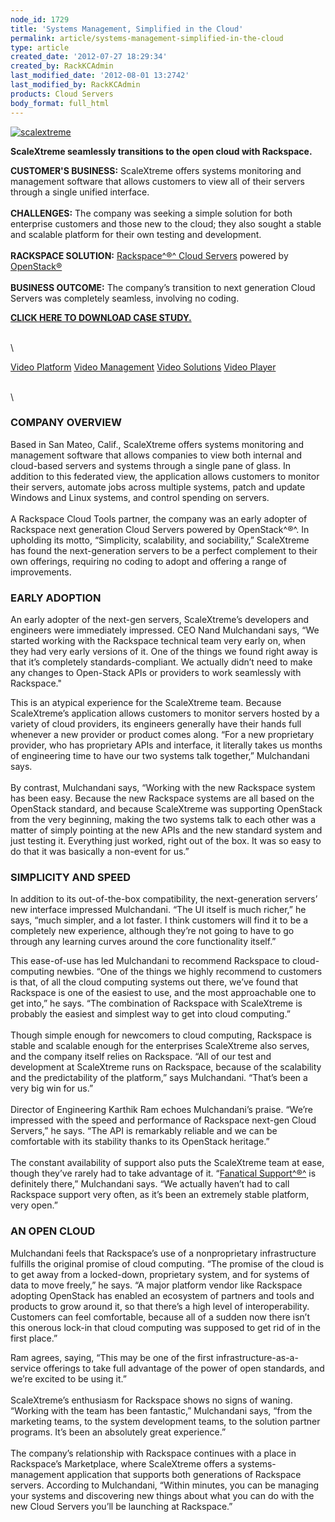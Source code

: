 ```yaml
---
node_id: 1729
title: 'Systems Management, Simplified in the Cloud'
permalink: article/systems-management-simplified-in-the-cloud
type: article
created_date: '2012-07-27 18:29:34'
created_by: RackKCAdmin
last_modified_date: '2012-08-01 13:2742'
last_modified_by: RackKCAdmin
products: Cloud Servers
body_format: full_html
---
```


[![scalextreme](http://c179631.r31.cf0.rackcdn.com/scalextreme.png)](http://www.scalextreme.com/)

**ScaleXtreme seamlessly transitions to the open cloud with Rackspace.**

**CUSTOMER'S BUSINESS:** ScaleXtreme offers systems monitoring and
management software that allows customers to view all of their servers
through a single unified interface.\
\
**CHALLENGES:** The company was seeking a simple solution for both
enterprise customers and those new to the cloud; they also sought a
stable and scalable platform for their own testing and development.\
\
**RACKSPACE SOLUTION:** [Rackspace^&reg;^ Cloud
Servers](http://www.rackspace.com/cloud/cloud_hosting_products/servers/)
powered by [OpenStack&reg;](http://www.openstack.org/)\
\
**BUSINESS OUTCOME:** The company&rsquo;s transition to next generation Cloud
Servers was completely seamless, involving no coding.

[**CLICK HERE TO DOWNLOAD CASE
STUDY.**](http://c179631.r31.cf0.rackcdn.com/ScaleXtreme.pdf)

\
\

[Video
Platform](http://corp.kaltura.com/products/video-platform-features)
[Video
Management](http://corp.kaltura.com/Products/Features/Video-Management)
[Video Solutions](http://corp.kaltura.com/Video-Solutions) [Video
Player](http://corp.kaltura.com/Products/Features/Video-Player)
[](http://cdnbakmi.kaltura.com/p/941731/sp/94173100/thumbnail/entry_id/1_nmle4kxo/width/120/height/90/bgcolor/000000/type/2)

\
\

### COMPANY OVERVIEW

Based in San Mateo, Calif., ScaleXtreme offers systems monitoring and
management software that allows companies to view both internal and
cloud-based servers and systems through a single pane of glass. In
addition to this federated view, the application allows customers to
monitor their servers, automate jobs across multiple systems, patch and
update Windows and Linux systems, and control spending on servers.\
\
A Rackspace Cloud Tools partner, the company was an early adopter of
Rackspace next generation Cloud Servers powered by OpenStack^&reg;^. In
upholding its motto, &ldquo;Simplicity, scalability, and sociability,&rdquo;
ScaleXtreme has found the next-generation servers to be a perfect
complement to their own offerings, requiring no coding to adopt and
offering a range of improvements.

###  

### EARLY ADOPTION 

An early adopter of the next-gen servers, ScaleXtreme&rsquo;s developers and
engineers were immediately impressed. CEO Nand Mulchandani says, &ldquo;We
started working with the Rackspace technical team very early on, when
they had very early versions of it. One of the things we found right
away is that it&rsquo;s completely standards-compliant. We actually didn&rsquo;t
need to make any changes to Open-Stack APIs or providers to work
seamlessly with Rackspace."

This is an atypical experience for the ScaleXtreme team. Because
ScaleXtreme&rsquo;s application allows customers to monitor servers hosted by
a variety of cloud providers, its engineers generally have their hands
full whenever a new provider or product comes along. &ldquo;For a new
proprietary provider, who has proprietary APIs and interface, it
literally takes us months of engineering time to have our two systems
talk together,&rdquo; Mulchandani says.\
\
By contrast, Mulchandani says, &ldquo;Working with the new Rackspace system
has been easy. Because the new Rackspace systems are all based on the
OpenStack standard, and because ScaleXtreme was supporting OpenStack
from the very beginning, making the two systems talk to each other was a
matter of simply pointing at the new APIs and the new standard system
and just testing it. Everything just worked, right out of the box. It
was so easy to do that it was basically a non-event for us.&rdquo;

 

### SIMPLICITY AND SPEED

In addition to its out-of-the-box compatibility, the next-generation
servers&rsquo; new interface impressed Mulchandani. &ldquo;The UI itself is much
richer,&rdquo; he says, &ldquo;much simpler, and a lot faster. I think customers
will find it to be a completely new experience, although they&rsquo;re not
going to have to go through any learning curves around the core
functionality itself.&rdquo;

This ease-of-use has led Mulchandani to recommend Rackspace to
cloud-computing newbies. &ldquo;One of the things we highly recommend to
customers is that, of all the cloud computing systems out there, we&rsquo;ve
found that Rackspace is one of the easiest to use, and the most
approachable one to get into,&rdquo; he says. &ldquo;The combination of Rackspace
with ScaleXtreme is probably the easiest and simplest way to get into
cloud computing.&rdquo;\
\
Though simple enough for newcomers to cloud computing, Rackspace is
stable and scalable enough for the enterprises ScaleXtreme also serves,
and the company itself relies on Rackspace. &ldquo;All of our test and
development at ScaleXtreme runs on Rackspace, because of the scalability
and the predictability of the platform,&rdquo; says Mulchandani. &ldquo;That&rsquo;s been
a very big win for us.&rdquo;\
\
Director of Engineering Karthik Ram echoes Mulchandani&rsquo;s praise. &ldquo;We&rsquo;re
impressed with the speed and performance of Rackspace next-gen Cloud
Servers,&rdquo; he says. &ldquo;The API is remarkably reliable and we can be
comfortable with its stability thanks to its OpenStack heritage.&rdquo;\
\
The constant availability of support also puts the ScaleXtreme team at
ease, though they&rsquo;ve rarely had to take advantage of it. &ldquo;[Fanatical
Support^&reg;^](http://www.rackspace.com/whyrackspace/support/) is
definitely there,&rdquo; Mulchandani says. &ldquo;We actually haven&rsquo;t had to call
Rackspace support very often, as it&rsquo;s been an extremely stable platform,
very open.&rdquo;

 

### AN OPEN CLOUD

Mulchandani feels that Rackspace&rsquo;s use of a nonproprietary
infrastructure fulfills the original promise of cloud computing. &ldquo;The
promise of the cloud is to get away from a locked-down, proprietary
system, and for systems of data to move freely,&rdquo; he says. &ldquo;A major
platform vendor like Rackspace adopting OpenStack has enabled an
ecosystem of partners and tools and products to grow around it, so that
there&rsquo;s a high level of interoperability. Customers can feel
comfortable, because all of a sudden now there isn&rsquo;t this onerous
lock-in that cloud computing was supposed to get rid of in the first
place.&rdquo;

Ram agrees, saying, &ldquo;This may be one of the first
infrastructure-as-a-service offerings to take full advantage of the
power of open standards, and we&rsquo;re excited to be using it.&rdquo;\
\
ScaleXtreme&rsquo;s enthusiasm for Rackspace shows no signs of waning.
&ldquo;Working with the team has been fantastic,&rdquo; Mulchandani says, &ldquo;from the
marketing teams, to the system development teams, to the solution
partner programs. It&rsquo;s been an absolutely great experience.&rdquo;\
\
The company&rsquo;s relationship with Rackspace continues with a place in
Rackspace&rsquo;s Marketplace, where ScaleXtreme offers a systems-management
application that supports both generations of Rackspace servers.
According to Mulchandani, &ldquo;Within minutes, you can be managing your
systems and discovering new things about what you can do with the new
Cloud Servers you&rsquo;ll be launching at Rackspace.&rdquo;

